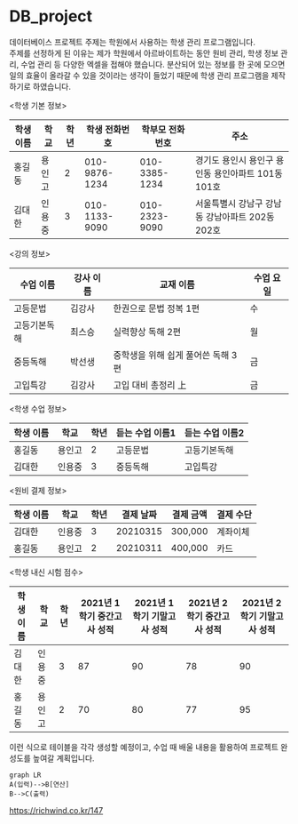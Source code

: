 # DB_project
데이터베이스 프로젝트 주제는 학원에서 사용하는 학생 관리 프로그램입니다.  
주제를 선정하게 된 이유는 제가 학원에서 아르바이트하는 동안 원비 관리, 학생 정보 관리, 수업 관리 등 다양한 엑셀을 접해야 했습니다. 분산되어 있는 정보를 한 곳에 모으면 일의 효율이 올라갈 수 있을 것이라는 생각이 들었기 때문에 학생 관리 프로그램을 제작하기로 하였습니다.

<학생 기본 정보>  

|학생 이름|학교|학년|학생 전화번호|학부모 전화번호|주소|
|---|---|---|---|---|---|
|홍길동|용인고|2|010-9876-1234|010-3385-1234|경기도 용인시 용인구 용인동 용인아파트 101동 101호
|김대한|인용중|3|010-1133-9090|010-2323-9090|서울특별시 강남구 강남동 강남아파트 202동 202호

<강의 정보>

|수업 이름|강사 이름|교재 이름|수업 요일|
|---|---|---|---|
|고등문법|김강사|한권으로 문법 정복 1편|수|
|고등기본독해|최스승|실력향상 독해 2편|월|
|중등독해|박선생|중학생을 위해 쉽게 풀어쓴 독해 3편|금|
|고입특강|김강사|고입 대비 총정리 上|금|

<학생 수업 정보>

|학생 이름|학교|학년|듣는 수업 이름1|듣는 수업 이름2|
|---|---|---|---|---|
|홍길동|용인고|2|고등문법|고등기본독해|
|김대한|인용중|3|중등독해|고입특강|

<원비 결제 정보>

|학생 이름|학교|학년|결제 날짜|결제 금액|결제 수단|
|---|---|---|---|---|---|
|김대한|인용중|3|20210315|300,000|계좌이체|
|홍길동|용인고|2|20210311|400,000|카드|

<학생 내신 시험 점수>

|학생 이름|학교|학년|2021년 1학기 중간고사 성적|2021년 1학기 기말고사 성적|2021년 2학기 중간고사 성적|2021년 2학기 기말고사 성적|
|---|---|---|---|---|---|---|
|김대한|인용중|3|87|90|78|90|
|홍길동|용인고|2|70|80|77|95|

이런 식으로 테이블을 각각 생성할 예정이고, 수업 때 배울 내용을 활용하여 프로젝트 완성도를 높여갈 계획입니다.

```mermaid
graph LR
A(입력)-->B[연산]
B-->C(출력)
```
https://richwind.co.kr/147
